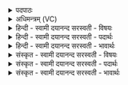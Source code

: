 <details><summary>पदपाठः</summary>

वाच॑म्। ते॒। शु॒न्धा॒मि॒। प्रा॒णम्। ते॒। शु॒न्धा॒मि॒। चक्षुः॑। ते॒। शु॒न्धा॒मि॒। श्रोत्र॑म्। ते॒। शु॒न्धा॒मि॒। नाभि॑म्। ते॒। शु॒न्धा॒मि॒। मेढ्र॑म्। ते॒। शु॒न्धा॒मि॒। पा॒युम्। ते॒। शु॒न्धा॒मि॒। च॒रित्रा॑न्। ते॒। शु॒न्धा॒मि॒। १४।
</details>

<details><summary>अधिमन्त्रम् (VC)</summary>

- विद्वांसो देवता
- मेधातिथिर्ऋषिः
- भुरिग् आर्षी जगती
- निषादः
</details>

<details><summary>हिन्दी - स्वामी दयानन्द सरस्वती  - विषयः</summary>

अब वे गुरुपत्नी और गुरुजन यथायोग्य शिक्षा से अपने-अपने विद्यार्थियों को अच्छे-अच्छे गुणों में कैसे प्रकाशित करते हैं, यह अगले मन्त्र में कहा है ॥
</details>

<details><summary>हिन्दी - स्वामी दयानन्द सरस्वती  - पदार्थः</summary>

पदार्थान्वयभाषाः -  हे शिष्य ! मैं विविध शिक्षाओं से (ते) तेरी (वाचम्) जिस से बोलता है, उस वाणी को (शुन्धामि) शुद्ध अर्थात् सद्धर्मानुकूल करता हूँ। (ते) तेरे (चक्षुः) जिस से देखता है, उस नेत्र को (शुन्धामि) शुद्ध करता हूँ। (ते) तेरी (नाभिम्) जिस से नाड़ी आदि बाँधे जाते हैं, उस नाभि को (शुन्धामि) पवित्र करता हूँ। (ते) तेरे (मेढ्रम्) जिससे मूत्रोत्सर्गादि किये जाते हैं, उस लिङ्ग को (शुन्धामि) पवित्र करता हूँ। (ते) तेरे (पायुम्) जिस से रक्षा की जाती है, उस गुदेन्द्रिय को (शुन्धामि) पवित्र करता हूँ। (चरित्रान्) समस्त व्यवहारों को (शुन्धामि) पवित्र शुद्ध अर्थात् धर्म के अनुकूल करता हूँ, तथा गुरुपत्नी पक्ष में सर्वत्र ‘करती हूँ’ यह योजना करनी चाहिये ॥१४॥
</details>

<details><summary>हिन्दी - स्वामी दयानन्द सरस्वती  - भावार्थः</summary>

भावार्थभाषाः -  गुरु और गुरुपत्नियों को चाहिये कि वेद और तथा वेद के अङ्ग और उपाङ्गों की शिक्षा से देह, इन्द्रिय, अन्तःकरण और मन की शुद्धि, शरीर की पुष्टि तथा प्राण की सन्तुष्टि देकर समस्त कुमार और कुमारियों को अच्छे-अच्छे गुणों में प्रवृत्त करावें ॥१४॥
</details>

<details><summary>संस्कृत - स्वामी दयानन्द सरस्वती  - विषयः</summary>

अथ कथं ता गुरुपत्न्यो गुरवश्च यथायोग्यशिक्षया स्वस्वान्तेवासिनः सद्गुणेषु प्रकाशयन्तीत्युपदिश्यते ॥
</details>

<details><summary>संस्कृत - स्वामी दयानन्द सरस्वती  - पदार्थः</summary>

पदार्थान्वयभाषाः -  हे शिष्य ! विविधशिक्षाभिस्तेऽहं वाचं शुन्धामि, ते प्राणं शुन्धामि, ते चक्षुः शुन्धामि, ते श्रोत्रं शुन्धामि, ते नाभिं शुन्धामि, ते मेढ्रं शुन्धामि, ते पायुं शुन्धामि, ते चरित्रान् शुन्धामि ॥१४॥
</details>

<details><summary>संस्कृत - स्वामी दयानन्द सरस्वती  - भावार्थः</summary>

भावार्थभाषाः -  गुरुभिर्गुरुपत्नीभिश्च वेदोपवेदवेदाङ्गोपाङ्गशिक्षया देहेन्द्रियान्तःकरणात्ममनःशुद्धिशरीरपुष्टिप्राणसन्तुष्टीः प्रदाय सर्वे कुमाराः सर्वाः कन्याश्च सद्गुणेषु प्रवर्त्तयितव्या इति ॥१४॥
</details>